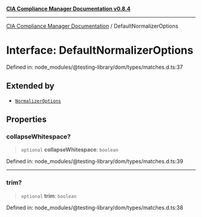 [**CIA Compliance Manager Documentation v0.8.4**](../README.md)

***

[CIA Compliance Manager Documentation](../globals.md) / DefaultNormalizerOptions

# Interface: DefaultNormalizerOptions

Defined in: node\_modules/@testing-library/dom/types/matches.d.ts:37

## Extended by

- [`NormalizerOptions`](NormalizerOptions.md)

## Properties

### collapseWhitespace?

> `optional` **collapseWhitespace**: `boolean`

Defined in: node\_modules/@testing-library/dom/types/matches.d.ts:39

***

### trim?

> `optional` **trim**: `boolean`

Defined in: node\_modules/@testing-library/dom/types/matches.d.ts:38
